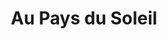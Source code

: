 ---
title: "Au Pays du Soleil"
url: /soisy-sous-montmorency/au-pays-du-soleil/
shop: supermarché
---